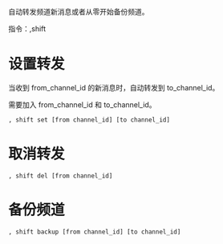 自动转发频道新消息或者从零开始备份频道。

指令：,shift

# 设置转发

当收到 from_channel_id 的新消息时，自动转发到 to_channel_id。

需要加入 from_channel_id 和 to_channel_id。

`, shift set [from channel_id] [to channel_id]`

# 取消转发

`, shift del [from channel_id]`

# 备份频道

`, shift backup [from channel_id] [to channel_id]`